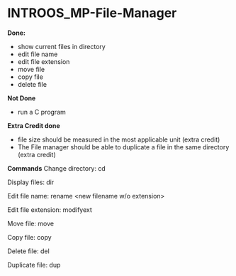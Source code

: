 # INTROOS_MP-File-Manager

**Done:**
- show current files in directory
- edit file name
- edit file extension
- move file
- copy file
- delete file

**Not Done**
- run a C program

**Extra Credit done**
-  file size should be measured in the most applicable unit (extra credit)
- The File manager should be able to duplicate a file in the same directory (extra credit)

**Commands**
Change directory:
cd <path>

Display files:
dir

Edit file name: rename <filename with extension> <new filename w/o extension>

Edit file extension: modifyext <filename with extension> <extension>

Move file: move <filename with extension> <directory>

Copy file: copy <filename with extension> <directory>

Delete file: del <filename with extension>

Duplicate file: dup <filename with extension> 